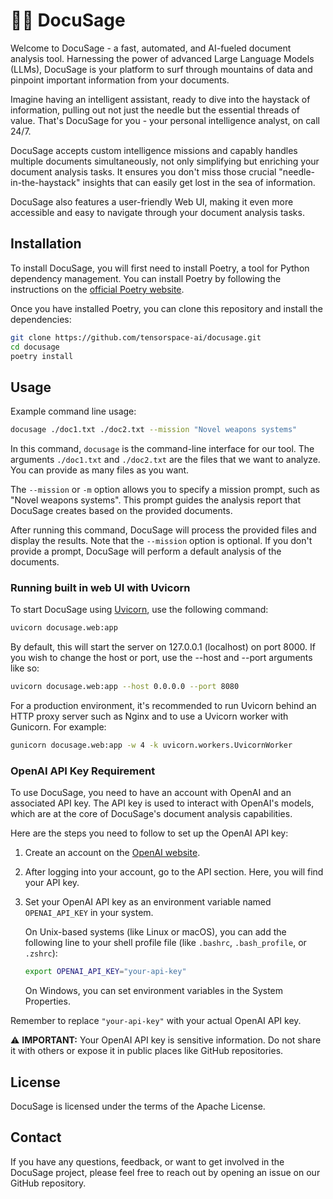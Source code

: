 # 🧙‍♂️ DocuSage

Welcome to DocuSage - a fast, automated, and AI-fueled document analysis tool. Harnessing the power of advanced Large Language Models (LLMs), DocuSage is your platform to surf through mountains of data and pinpoint important information from your documents.

Imagine having an intelligent assistant, ready to dive into the haystack of information, pulling out not just the needle but the essential threads of value. That's DocuSage for you - your personal intelligence analyst, on call 24/7.

DocuSage accepts custom intelligence missions and capably handles multiple documents simultaneously, not only simplifying but enriching your document analysis tasks. It ensures you don't miss those crucial "needle-in-the-haystack" insights that can easily get lost in the sea of information.

DocuSage also features a user-friendly Web UI, making it even more accessible and easy to navigate through your document analysis tasks.

## Installation

To install DocuSage, you will first need to install Poetry, a tool for Python dependency management. You can install Poetry by following the instructions on the [official Poetry website](https://python-poetry.org/docs/).

Once you have installed Poetry, you can clone this repository and install the dependencies:

```bash
git clone https://github.com/tensorspace-ai/docusage.git
cd docusage
poetry install
```

## Usage

Example command line usage:

```bash
docusage ./doc1.txt ./doc2.txt --mission "Novel weapons systems"
```

In this command, `docusage` is the command-line interface for our tool. The arguments `./doc1.txt` and `./doc2.txt` are the files that we want to analyze. You can provide as many files as you want.

The `--mission` or `-m` option allows you to specify a mission prompt, such as "Novel weapons systems". This prompt guides the analysis report that DocuSage creates based on the provided documents.

After running this command, DocuSage will process the provided files and display the results. Note that the `--mission` option is optional. If you don't provide a prompt, DocuSage will perform a default analysis of the documents.

### Running built in web UI with Uvicorn

To start DocuSage using [Uvicorn](https://www.uvicorn.org), use the following command:

```bash
uvicorn docusage.web:app
```

By default, this will start the server on 127.0.0.1 (localhost) on port 8000. If you wish to change the host or port, use the --host and --port arguments like so:

```bash
uvicorn docusage.web:app --host 0.0.0.0 --port 8080
```

For a production environment, it's recommended to run Uvicorn behind an HTTP proxy server such as Nginx and to use a Uvicorn worker with Gunicorn. For example:

```bash
gunicorn docusage.web:app -w 4 -k uvicorn.workers.UvicornWorker
```

### OpenAI API Key Requirement

To use DocuSage, you need to have an account with OpenAI and an associated API key. The API key is used to interact with OpenAI's models, which are at the core of DocuSage's document analysis capabilities.

Here are the steps you need to follow to set up the OpenAI API key:

1. Create an account on the [OpenAI website](https://platform.openai.com/signup/).

2. After logging into your account, go to the API section. Here, you will find your API key. 

3. Set your OpenAI API key as an environment variable named `OPENAI_API_KEY` in your system.

    On Unix-based systems (like Linux or macOS), you can add the following line to your shell profile file (like `.bashrc`, `.bash_profile`, or `.zshrc`):

    ```bash
    export OPENAI_API_KEY="your-api-key"
    ```

    On Windows, you can set environment variables in the System Properties.

Remember to replace `"your-api-key"` with your actual OpenAI API key.

⚠️ **IMPORTANT:** Your OpenAI API key is sensitive information. Do not share it with others or expose it in public places like GitHub repositories.

## License

DocuSage is licensed under the terms of the Apache License.

## Contact

If you have any questions, feedback, or want to get involved in the DocuSage project, please feel free to reach out by opening an issue on our GitHub repository.